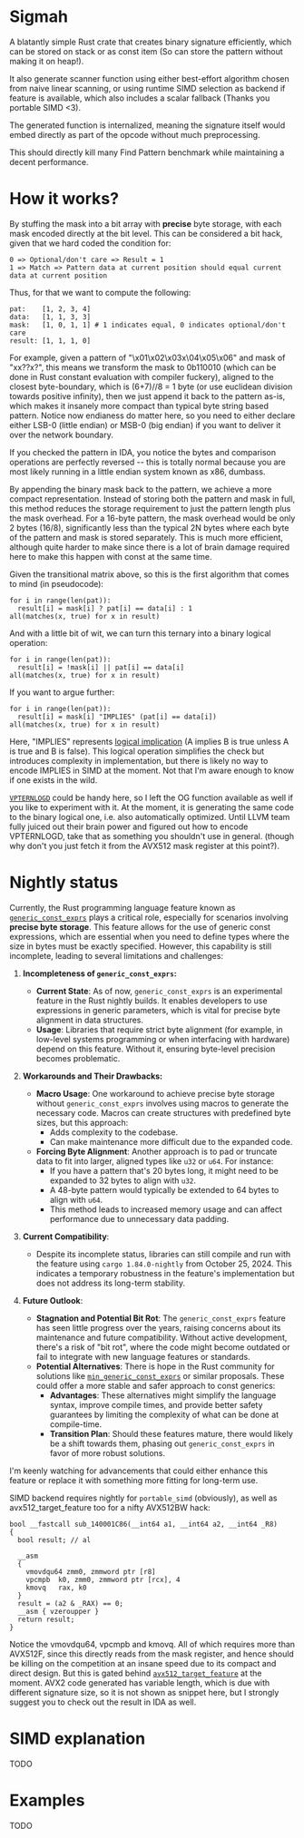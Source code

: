 # Sigmah

A blatantly simple Rust crate that creates binary signature efficiently, which can be stored on stack or as const item (So can store the pattern without making it on heap!).

It also generate scanner function using either best-effort algorithm chosen from naive linear scanning, or using runtime SIMD selection as backend if feature is available, which also includes a scalar fallback (Thanks you portable SIMD <3).

The generated function is internalized, meaning the signature itself would embed directly as part of the opcode without much preprocessing.

This should directly kill many Find Pattern benchmark while maintaining a decent performance.

# How it works?

By stuffing the mask into a bit array with **precise** byte storage, with each mask encoded directly at the bit level.
This can be considered a bit hack, given that we hard coded the condition for:

```
0 => Optional/don't care => Result = 1
1 => Match => Pattern data at current position should equal current data at current position
```

Thus, for that we want to compute the following:

```
pat:    [1, 2, 3, 4]
data:   [1, 1, 3, 3]
mask:   [1, 0, 1, 1] # 1 indicates equal, 0 indicates optional/don't care
result: [1, 1, 1, 0]
```

For example, given a pattern of "\x01\x02\x03x\04\x05\x06" and mask of "xx??x?", this means we transform the mask to 0b110010 (which can be done in Rust constant evaluation with compiler fuckery), aligned to the closest byte-boundary, which is (6+7)//8 = 1 byte (or use euclidean division towards positive infinity), then we just append it back to the pattern as-is, which makes it insanely more compact than typical byte string based pattern. Notice now endianess do matter here, so you need to either declare either LSB-0 (little endian) or MSB-0 (big endian) if you want to deliver it over the network boundary. 

If you checked the pattern in IDA, you notice the bytes and comparison operations are perfectly reversed -- this is totally normal because you are most likely running in a little endian system known as x86, dumbass.

By appending the binary mask back to the pattern, we achieve a more compact representation. Instead of storing both the pattern and mask in full, this method reduces the storage requirement to just the pattern length plus the mask overhead. For a 16-byte pattern, the mask overhead would be only 2 bytes (16/8), significantly less than the typical 2N bytes where each byte of the pattern and mask is stored separately. This is much more efficient, although quite harder to make since there is a lot of brain damage required here to make this happen with const at the same time.

Given the transitional matrix above, so this is the first algorithm that comes to mind (in pseudocode):

```
for i in range(len(pat)):
  result[i] = mask[i] ? pat[i] == data[i] : 1
all(matches(x, true) for x in result)
```

And with a little bit of wit, we can turn this ternary into a binary logical operation:

```
for i in range(len(pat)):
  result[i] = !mask[i] || pat[i] == data[i]
all(matches(x, true) for x in result)
```

If you want to argue further:

```
for i in range(len(pat)):
  result[i] = mask[i] "IMPLIES" (pat[i] == data[i])
all(matches(x, true) for x in result)
```

Here, "IMPLIES" represents [logical implication](https://en.wikipedia.org/wiki/Material_conditional) (A implies B is true unless A is true and B is false). This logical operation simplifies the check but introduces complexity in implementation, but there is likely no way to encode IMPLIES in SIMD at the moment. Not that I'm aware enough to know if one exists in the wild.

[`VPTERNLOGD`](https://www.felixcloutier.com/x86/vpternlogd:vpternlogq) could be handy here, so I left the OG function available as well if you like to experiment with it. At the moment, it is generating the same code to the binary logical one, i.e. also automatically optimized. Until LLVM team fully juiced out their brain power and figured out how to encode VPTERNLOGD, take that as something you shouldn't use in general. (though why don't you just fetch it from the AVX512 mask register at this point?).

# Nightly status

Currently, the Rust programming language feature known as [`generic_const_exprs`](https://github.com/rust-lang/rust/issues/76560) plays a critical role, especially for scenarios involving **precise byte storage**. This feature allows for the use of generic const expressions, which are essential when you need to define types where the size in bytes must be exactly specified. However, this capability is still incomplete, leading to several limitations and challenges:

1. **Incompleteness of `generic_const_exprs`:**

   - **Current State**: As of now, `generic_const_exprs` is an experimental feature in the Rust nightly builds. It enables developers to use expressions in generic parameters, which is vital for precise byte alignment in data structures.
   - **Usage**: Libraries that require strict byte alignment (for example, in low-level systems programming or when interfacing with hardware) depend on this feature. Without it, ensuring byte-level precision becomes problematic.

2. **Workarounds and Their Drawbacks:**

   - **Macro Usage**: One workaround to achieve precise byte storage without `generic_const_exprs` involves using macros to generate the necessary code. Macros can create structures with predefined byte sizes, but this approach:
     - Adds complexity to the codebase.
     - Can make maintenance more difficult due to the expanded code.
   - **Forcing Byte Alignment**: Another approach is to pad or truncate data to fit into larger, aligned types like `u32` or `u64`. For instance:
     - If you have a pattern that's 20 bytes long, it might need to be expanded to 32 bytes to align with `u32`.
     - A 48-byte pattern would typically be extended to 64 bytes to align with `u64`.
     - This method leads to increased memory usage and can affect performance due to unnecessary data padding.

3. **Current Compatibility**:

   - Despite its incomplete status, libraries can still compile and run with the feature using `cargo 1.84.0-nightly` from October 25, 2024. This indicates a temporary robustness in the feature's implementation but does not address its long-term stability.

4. **Future Outlook**:
   - **Stagnation and Potential Bit Rot**: The `generic_const_exprs` feature has seen little progress over the years, raising concerns about its maintenance and future compatibility. Without active development, there's a risk of "bit rot", where the code might become outdated or fail to integrate with new language features or standards.
   - **Potential Alternatives**: There is hope in the Rust community for solutions like [`min_generic_const_exprs`](https://hackmd.io/@rust-const-generics/S15xxREKF) or similar proposals. These could offer a more stable and safer approach to const generics:
     - **Advantages**: These alternatives might simplify the language syntax, improve compile times, and provide better safety guarantees by limiting the complexity of what can be done at compile-time.
     - **Transition Plan**: Should these features mature, there would likely be a shift towards them, phasing out `generic_const_exprs` in favor of more robust solutions.

I'm keenly watching for advancements that could either enhance this feature or replace it with something more fitting for long-term use.

SIMD backend requires nightly for `portable_simd` (obviously), as well as avx512_target_feature too for a nifty AVX512BW hack:

```
bool __fastcall sub_140001C86(__int64 a1, __int64 a2, __int64 _R8)
{
  bool result; // al

  __asm
  {
    vmovdqu64 zmm0, zmmword ptr [r8]
    vpcmpb  k0, zmm0, zmmword ptr [rcx], 4
    kmovq   rax, k0
  }
  result = (a2 & _RAX) == 0;
  __asm { vzeroupper }
  return result;
}
```

Notice the vmovdqu64, vpcmpb and kmovq. All of which requires more than AVX512F, since this directly reads from the mask register, and hence should be killing on the competition at an insane speed due to its compact and direct design. But this is gated behind [`avx512_target_feature`](https://github.com/rust-lang/rust/issues/44839) at the moment. AVX2 code generated has variable length, which is due with different signature size, so it is not shown as snippet here, but I strongly suggest you to check out the result in IDA as well.

# SIMD explanation

TODO

# Examples

TODO